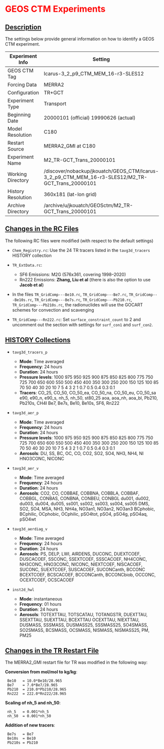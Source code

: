 # <span style="color: red">GEOS CTM Experiments</span>

## [Description](#)

The settings below provide general information on how to identify a GEOS CTM experiment.

| Experiment Info | Setting                            |
|             --- | ---                                |
| GEOS CTM Tag    | Icarus-3_2_p9_CTM_MEM_16-r3-SLES12 |
| Forcing Data    | MERRA2                             |
| Configuration   | TR+GCT                                 |
| Experiment Type | Transport                          |
| Beginning Date  | 20000101 (official) 19990626 (actual)  |
| Model Resolution| C180                               |
| Restart Source  | MERRA2_GMI at C180                 |
| Experiment Name | M2_TR-GCT_Trans_20000101               |
| Working Directory | /discover/nobackup/jkouatch/GEOS_CTM/Icarus-3_2_p9_CTM_MEM_16-r3-SLES12/M2_TR-GCT_Trans_20000101 |
| History Resolution |  360x181 (lat-lon grid)             |
| Archive Directory | /archive/u/jkouatch/GEOSctm/M2_TR-GCT_Trans_20000101 |

## [Changes in the RC Files](#)

The following RC files were modified (with respect to the default settings)

* `Chem_Registry.rc`: Use the 24 TR tracers listed in the `tavg3d_tracers` HISTORY collection

* `TR_ExtData.rc`:

     - SF6 Emissions:   M2G (576x361, covering 1998–2020)
     - Rn222 Emissions: **Zhang, Liu et al** (there is also the option to use **Jacob et al**)

* In the files `TR_GridComp---Be10.rc`,  `TR_GridComp---Be7.rc`, `TR_GridComp---Be10s.rc`, 
  `TR_GridComp---Be7s.rc`, `TR_GridComp---Pb210.rc`, `TR_GridComp---Pb210s.rc`,
  the radionuclides will use the GOCART schemes for convection and scavenging
  
* `TR_GridComp---Rn222.rc`: Set `surface_constraint_count` to 2 and uncomment out the section with settings for `surf_con1` and `surf_con2`.

## [HISTORY Collections](#)

- `tavg3d_tracers_p`
     * **Mode**: Time averaged
     * **Frequency**: 24 hours
     * **Duration**:  24 hours
     * **Pressure levels**: 1000 975 950 925 900 875 850 825 800
                         775 750 725 700 650 600 550 500 450
                         400 350 300 250 200 150 125 100  85
                          70  50  40  30  20  10   7   5   4
                           3   2   1 0.7 0.5 0.4 0.3 0.1
     * **Tracers**: CO_25, CO_50,  CO_50_ea, CO_50_na, CO_50_eu, CO_50_sa
                    e90,   e90_n,  e90_s,    nh_5,     nh_50,    st80_25
                    aoa,   aoa_nh, aoa_bl,   Pb210,    Pb210s,   CH4I
                    Be7,   Be7s,   Be10,     Be10s,    SF6,      Rn222
 
 - `tavg3d_aer_p`
     * **Mode**: Time averaged
     * **Frequency**: 24 hours
     * **Duration**:  24 hours
     * **Pressure levels**: 1000 975 950 925 900 875 850 825 800
                         775 750 725 700 650 600 550 500 450
                         400 350 300 250 200 150 125 100  85
                          70  50  40  30  20  10   7   5   4
                           3   2   1 0.7 0.5 0.4 0.3 0.1
     * **Aerosols**: DU, SS, BC, OC, CO, CO2,  SO2, SO4, NH3, NH4, NI
                     HNO3CONC,   NICONC


 - `tavg3d_aer_v`
     * **Mode**: Time averaged
     * **Frequency**: 24 hours
     * **Duration**:  24 hours
     * **Aerosols**: CO2, CO, COBBAE, COBBNA, COBBLA, COBBAF, COBBGL, CONBAS, CONBNA, CONBEU, CONBGL
                     du001, du002, du003, du004, du005, ss001, ss002, ss003, ss004, ss005
                     DMS, SO2, SO4, MSA, NH3, NH4a, NO3an1, NO3an2, NO3an3
                     BCphobic, BCphilic, OCphobic, OCphilic, pSO4tot, pSO4, pSO4g, pSO4aq, pSO4wt

 - `tavg3d_aerdiag_v`
     * **Mode**: Time averaged
     * **Frequency**: 24 hours
     * **Duration**:  24 hours
     * **Aerosols**: PS, DELP, LWI, AIRDENS, DUCONC, DUEXTCOEF, DUSCACOEF, SSCONC, 
                     SSEXTCOEF, SSSCACOEF, NH4CONC, NH3CONC, HNO3CONC, NICONC, 
                     NIEXTCOEF, NISCACOEF, SUCONC, SUEXTCOEF, SUSCACOEF, SUCONCanth, BCCONC
                     BCEXTCOEF, BCSCACOEF, BCCONCanth, BCCONCbiob, OCCONC, OCEXTCOEF, OCSCACOEF


 - `inst2d_hwl`
     * **Mode**: instantaneous
     * **Frequency**: 01 hours
     * **Duration**:  24 hours
     * **Aerosols**: TOTEXTTAU, TOTSCATAU, TOTANGSTR, DUEXTTAU, SSEXTTAU,  SUEXTTAU,  BCEXTTAU
                     OCEXTTAU,  NIEXTTAU,  DUSMASS,   SSSMASS,  DUSMASS25, SSSMASS25, 
                     SO4SMASS,  SO2SMASS,  BCSMASS,   OCSMASS,  NISMASS,   NISMASS25, PM, PM25
                


## [Changes in the TR Restart File](#)

The MERRA2_GMI restart file for TR was modified in the following way:

**Conversion from mol/mol to kg/kg**:

     Be10   = 10.0*Be10/28.965
     Be7    = 7.0*Be7/28.965
     Pb210  = 210.0*Pb210/28.965
     Rn222  = 222.0*Rn222/28.965

**Scaling of nh_5 and nh_50**:

     nh_5   = 0.001*nh_5
     nh_50  = 0.001*nh_50
     
**Addition of new tracers**:

     Be7s   = Be7
     Be10s  = Be10
     Pb210s = Pb210
